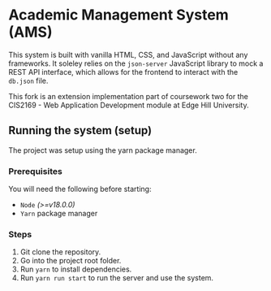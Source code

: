 # Academic Management System (AMS)

This system is built with vanilla HTML, CSS, and JavaScript without any frameworks. It soleley relies on the `json-server` JavaScript library to mock a REST API interface, which allows for the frontend to interact with the `db.json` file.

This fork is an extension implementation part of coursework two for the CIS2169 - Web Application Development module at Edge Hill University.

## Running the system (setup)
The project was setup using the yarn package manager.

### Prerequisites
You will need the following before starting:
- `Node` _(>=v18.0.0)_
- `Yarn` package manager

### Steps
1. Git clone the repository.
2. Go into the project root folder.
3. Run `yarn` to install dependencies.
4. Run `yarn run start` to run the server and use the system.

